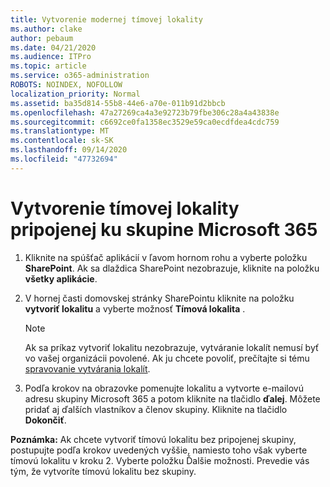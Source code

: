 ```yaml
---
title: Vytvorenie modernej tímovej lokality
ms.author: clake
author: pebaum
ms.date: 04/21/2020
ms.audience: ITPro
ms.topic: article
ms.service: o365-administration
ROBOTS: NOINDEX, NOFOLLOW
localization_priority: Normal
ms.assetid: ba35d814-55b8-44e6-a70e-011b91d2bbcb
ms.openlocfilehash: 47a27269ca4a3e92723b79fbe306c28a4a43838e
ms.sourcegitcommit: c6692ce0fa1358ec3529e59ca0ecdfdea4cdc759
ms.translationtype: MT
ms.contentlocale: sk-SK
ms.lasthandoff: 09/14/2020
ms.locfileid: "47732694"
---
```

# <a name="create-a-microsoft-365-group-connected-team-site"></a>Vytvorenie tímovej lokality pripojenej ku skupine Microsoft 365

1. Kliknite na spúšťač aplikácií v ľavom hornom rohu a vyberte položku **SharePoint**. Ak sa dlaždica SharePoint nezobrazuje, kliknite na položku **všetky aplikácie**.
    
2. V hornej časti domovskej stránky SharePointu kliknite na položku **vytvoriť lokalitu** a vyberte možnosť **Tímová lokalita** . 
    
    > [!NOTE]
    > Ak sa príkaz vytvoriť lokalitu nezobrazuje, vytváranie lokalít nemusí byť vo vašej organizácii povolené. Ak ju chcete povoliť, prečítajte si tému [spravovanie vytvárania lokalít](https://go.microsoft.com/fwlink/?linkid=2009644). 
  
3. Podľa krokov na obrazovke pomenujte lokalitu a vytvorte e-mailovú adresu skupiny Microsoft 365 a potom kliknite na tlačidlo **ďalej**. Môžete pridať aj ďalších vlastníkov a členov skupiny. Kliknite na tlačidlo **Dokončiť**.
  
 **Poznámka:** Ak chcete vytvoriť tímovú lokalitu bez pripojenej skupiny, postupujte podľa krokov uvedených vyššie, namiesto toho však vyberte tímovú lokalitu v kroku 2. Vyberte položku Ďalšie možnosti. Prevedie vás tým, že vytvoríte tímovú lokalitu bez skupiny. 
    

